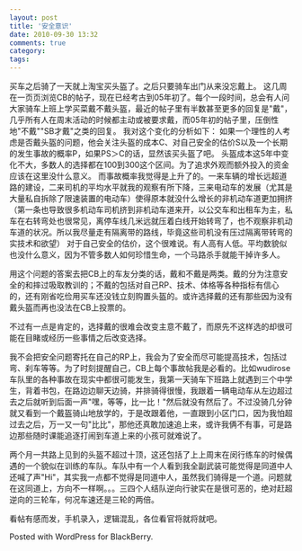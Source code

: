 ```yaml
---
layout: post
title: '安全意识'
date: 2010-09-30 13:32
comments: true
category: 
tags:
---
```

    

买车之后骑了一天就上淘宝买头盔了。之后只要骑车出门从来没忘戴上。
这几周在一页页浏览CB的帖子，现在已经考古到05年初了。每个一段时间，总会有人问大家骑车上班上学买菜戴不戴头盔，最近的帖子里有半数甚至更多的回复是"戴"，几乎所有人在周末活动的时候都主动或被要求戴，而05年初的帖子里，压倒性地"不戴""SB才戴"之类的回复。
我对这个变化的分析如下：
如果一个理性的人考虑是否戴头盔的问题，他会关注头盔的成本C、对自己安全的估价S以及一个长期的发生事故的概率P，如果PS＞C的话，显然该买头盔了吧。
头盔成本这5年中变化不大，多数人的选择都在100到300这个区间。为了追求外观而额外投入的资金应该在这里没什么意义。
而事故概率我觉得是上升了的。一来车辆的增长远超道路的建设，二来司机的平均水平就我的观察有所下降，三来电动车的发展（尤其是大量私自拆除了限速装置的电动车）使得原本就没什么增长的非机动车道更加拥挤（第一条也导致很多机动车司机挤到非机动车道来开，以公交车和出租车为主，私车在右转弯处也很常见，离停车线几米远就压着白线开始转弯了，也不观察非机动车道的状况。所以我尽量走有隔离带的路线，毕竟这些司机没有压过隔离带转弯的实技术和欲望）
对于自己安全的估价，这个很难说。有人高有人低。平均数貌似也没什么意义，因为不管多数人如何珍惜生命，一个马路杀手就能干掉许多人。

用这个问题的答案去把CB上的车友分类的话，戴和不戴是两类。戴的分为注意安全的和摔过吸取教训的；不戴的包括对自己RP、技术、体格等各种指标有信心的，还有刚省吃俭用买车还没钱立刻购置头盔的。或许选择戴的还有那些因为没有戴头盔而再也没法在CB上投票的。

不过有一点是肯定的，选择戴的很难会改变主意不戴了，而原先不这样选的却很可能在目睹或经历一些事情之后改变选择。

我不会把安全问题寄托在自己的RP上，我会为了安全而尽可能提高技术，包括过弯、刹车等等。为了时刻提醒自己，CB上每个事故帖我是必看的。比如wudirose车队里的各种事故在现实中都很可能发生，我第一天骑车下班路上就遇到三个中学生，背着书包，在路边边聊天边骑，并排骑得很慢，我跟着一辆电动车从左边超过去之后就听到后面一声"嘿，等等，比一比！"然后就没有然后了。不过没骑几分钟就又看到一个戴盔骑山地放学的，于是改跟着他，一直跟到小区门口，因为我怕超过去之后，万一又一句"比比"，那他还真敢加速追上来，或许我俩不有事，可是路边那些随时课能追逐打闹到车道上来的小孩可就难说了。

两个月一共路上见到的头盔不超过十顶，这还包括了上上周末在闵行练车的时候偶遇的一个貌似在训练的车队。车队中有一个人看到我全副武装可能觉得是同道中人还喊了声"Hi"，其实我一点都不觉得是同道中人，虽然我们骑得是一个道。问题就在这同道上，方向不一样啊。。。三四个人结队逆向行驶实在是很可恶的，绝对赶超逆向的三轮车，何况车速还是三轮的两倍。

看帖有感而发，手机录入，逻辑混乱，各位看官将就将就吧。 

Posted with WordPress for BlackBerry.
